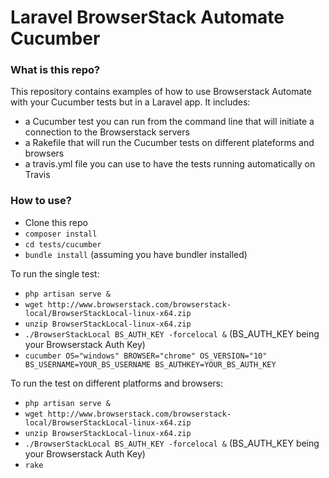 # Laravel BrowserStack Automate Cucumber

### What is this repo?

This repository contains examples of how to use Browserstack Automate with your Cucumber tests but in a Laravel app.
It includes:

- a Cucumber test you can run from the command line that will initiate a connection to the Browserstack servers
- a Rakefile that will run the Cucumber tests on different plateforms and browsers
- a travis.yml file you can use to have the tests running automatically on Travis

### How to use?

- Clone this repo
- ```composer install```
- ```cd tests/cucumber```
- ```bundle install``` (assuming you have bundler installed)

To run the single test:

- ```php artisan serve &```
- ```wget http://www.browserstack.com/browserstack-local/BrowserStackLocal-linux-x64.zip```
- ```unzip BrowserStackLocal-linux-x64.zip```
- ```./BrowserStackLocal BS_AUTH_KEY -forcelocal &``` (BS_AUTH_KEY being your Browserstack Auth Key)
- ```cucumber OS="windows" BROWSER="chrome" OS_VERSION="10" BS_USERNAME=YOUR_BS_USERNAME BS_AUTHKEY=YOUR_BS_AUTH_KEY```


To run the test on different platforms and browsers:
- ```php artisan serve &```
- ```wget http://www.browserstack.com/browserstack-local/BrowserStackLocal-linux-x64.zip```
- ```unzip BrowserStackLocal-linux-x64.zip```
- ```./BrowserStackLocal BS_AUTH_KEY -forcelocal &``` (BS_AUTH_KEY being your Browserstack Auth Key)
- ```rake```
